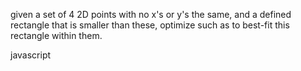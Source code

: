 
given a set of 4 2D points with no x's or y's the same, and a defined rectangle 
that is smaller than these, optimize such as to best-fit this rectangle within them. 

javascript  